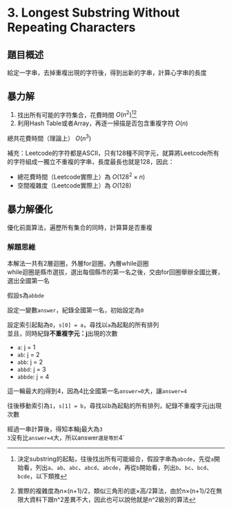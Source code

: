 # 3. Longest Substring Without Repeating Characters

## 題目概述

給定一字串，去掉重複出現的字符後，得到出新的字串，計算心字串的長度

## 暴力解

1. 找出所有可能的字符集合，花費時間 $O(n^2)$[^1][^2]
2. 利用Hash Table或者Array，再逐一掃描是否包含重複字符 $O(n)$

總共花費時間（理論上） $O(n^3)$

補充：Leetcode的字符都是ASCII，只有128種不同字元，就算將Leetcode所有的字符組成一獨立不重複的字串，長度最長也就是128，因此：

* 總花費時間（Leetcode實際上）為 $O(128^2 \times n)$
* 空間複雜度（Leetcode實際上）為 $O(128)$



[^1]: 決定substring的起點，往後找出所有可能組合，假設字串為`abcde`，先從`a`開始看，列出`a`、`ab`、`abc`、`abcd`、`abcde`，再從`b`開始看，列出`b`、`bc`、`bcd`、`bcde`，以下類推
[^2]: 實際的複雜度為n×(n+1)/2，類似三角形的底×高/2算法，由於n×(n+1)/2在無限大資料下跟n^2差異不大，因此也可以說他就是n^2級別的算法

## 暴力解優化

優化前面算法，遍歷所有集合的同時，計算算是否重複

### 解題思維

本解法一共有2層迴圈，外層for迴圈，內層while迴圈  
while迴圈是縣市選拔，選出每個縣市的第一名之後，交由for回圈舉辦全國比賽，選出全國第一名

假設s為`abbde`

設定一變數`answer`，紀錄全國第一名，初始設定為`0`

設定索引起點為`0`，`s[0] = a`，尋找以`a`為起點的所有排列  
並且，同時紀錄**不重複字元：j**出現的次數

- `a`: j = 1
- `ab`: j = 2
- `abb`: j = 2
- `abbd`: j = 3
- `abbde`: j = 4

這一輪最大的j得到4，因為4比全國第一名`answer=0`大，讓`answer=4`

往後移動索引為`1`，`s[1] = b`，尋找以b為起點的所有排列，紀錄不重複字元j出現次數

經過一串計算後，得知本輪j最大為`3`  
`3`沒有比`answer=4`大，所以answer`還是等於`4`
